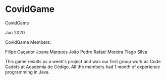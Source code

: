 # CovidGame

CovidGame 

Jun 2020

CovidGame Members:

Filipe Caçador
Joana Marques
João Pedro
Rafael Moreira
Tiago Silva


This game results as a week's project and was our first group work as Code Cadets at Academia de Código. All the members had 1 month of experience programming in Java.
